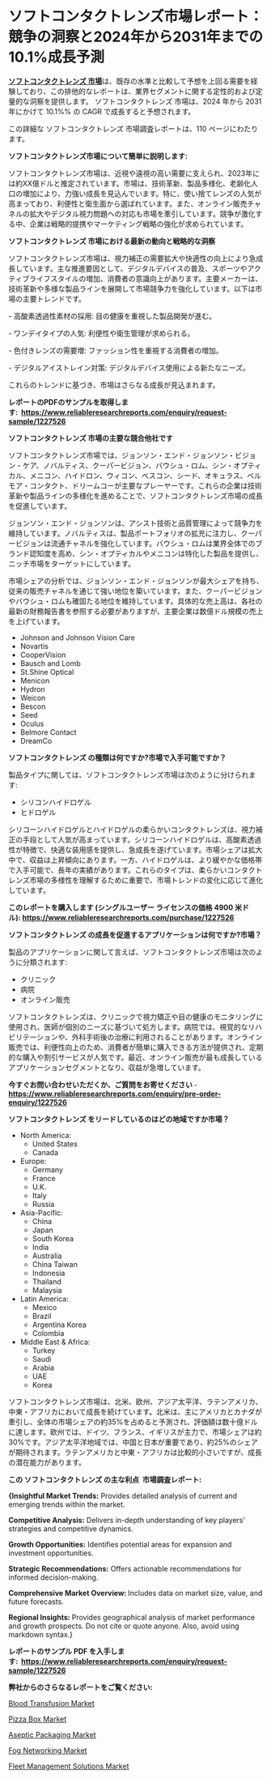 <p><h1>ソフトコンタクトレンズ市場レポート：競争の洞察と2024年から2031年までの10.1%成長予測</h1></p><p data-sourcepos="1:1-1:157"><strong><a href="https://www.reliableresearchreports.com/soft-contact-lenses-r1227526?utm_campaign=110&utm_medium=36&utm_source=Github&utm_content=ia&utm_term=23112024&utm_id=soft-contact-lenses">ソフトコンタクトレンズ 市場</a></strong>は、既存の水準と比較して予想を上回る需要を経験しており、この排他的なレポートは、業界セグメントに関する定性的および定量的な洞察を提供します。 ソフトコンタクトレンズ 市場は、2024 年から 2031 年にかけて 10.1%% の CAGR で成長すると予想されます。</p>
<p data-sourcepos="3:1-3:50">この詳細な ソフトコンタクトレンズ 市場調査レポートは、110 ページにわたります。</p>
<p><strong>ソフトコンタクトレンズ市場について簡単に説明します:</strong></p>
<p><p>ソフトコンタクトレンズ市場は、近視や遠視の高い需要に支えられ、2023年には約XX億ドルと推定されています。市場は、技術革新、製品多様化、老齢化人口の増加により、力強い成長を見込んでいます。特に、使い捨てレンズの人気が高まっており、利便性と衛生面から選ばれています。また、オンライン販売チャネルの拡大やデジタル視力問題への対応も市場を牽引しています。競争が激化する中、企業は戦略的提携やマーケティング戦略の強化が求められています。</p></p>
<p><strong>ソフトコンタクトレンズ 市場における最新の動向と戦略的な洞察</strong></p>
<p><p>ソフトコンタクトレンズ市場は、視力補正の需要拡大や快適性の向上により急成長しています。主な推進要因として、デジタルデバイスの普及、スポーツやアクティブライフスタイルの増加、消費者の意識向上があります。主要メーカーは、技術革新や多様な製品ラインを展開して市場競争力を強化しています。以下は市場の主要トレンドです。</p><p>- 高酸素透過性素材の採用: 目の健康を重視した製品開発が進む。</p><p>- ワンデイタイプの人気: 利便性や衛生管理が求められる。</p><p>- 色付きレンズの需要増: ファッション性を重視する消費者の増加。</p><p>- デジタルアイストレイン対策: デジタルデバイス使用による新たなニーズ。</p><p>これらのトレンドに基づき、市場はさらなる成長が見込まれます。</p></p>
<p><strong>レポートのPDFのサンプルを取得します</strong><strong>:&nbsp;&nbsp;<a href="https://www.reliableresearchreports.com/enquiry/request-sample/1227526?utm_campaign=110&utm_medium=36&utm_source=Github&utm_content=ia&utm_term=23112024&utm_id=soft-contact-lenses">https://www.reliableresearchreports.com/enquiry/request-sample/1227526</a></strong></p>
<p><strong>ソフトコンタクトレンズ 市場の主要な競合他社です</strong></p>
<p><p>ソフトコンタクトレンズ市場では、ジョンソン・エンド・ジョンソン・ビジョン・ケア、ノバルティス、クーパービジョン、バウシュ・ロム、シン・オプティカル、メニコン、ハイドロン、ウィコン、ベスコン、シード、オキュラス、ベルモア・コンタクト、ドリームコーが主要なプレーヤーです。これらの企業は技術革新や製品ラインの多様化を進めることで、ソフトコンタクトレンズ市場の成長を促進しています。</p><p>ジョンソン・エンド・ジョンソンは、アシスト技術と品質管理によって競争力を維持しています。ノバルティスは、製品ポートフォリオの拡充に注力し、クーパービジョンは流通チャネルを強化しています。バウシュ・ロムは業界全体でのブランド認知度を高め、シン・オプティカルやメニコンは特化した製品を提供し、ニッチ市場をターゲットにしています。</p><p>市場シェアの分析では、ジョンソン・エンド・ジョンソンが最大シェアを持ち、従来の販売チャネルを通じて強い地位を築いています。また、クーパービジョンやバウシュ・ロムも確固たる地位を維持しています。具体的な売上高は、各社の最新の財務報告書を参照する必要がありますが、主要企業は数億ドル規模の売上を上げています。</p></p>
<p><ul><li>Johnson and Johnson Vision Care</li><li>Novartis</li><li>CooperVision</li><li>Bausch and Lomb</li><li>St.Shine Optical</li><li>Menicon</li><li>Hydron</li><li>Weicon</li><li>Bescon</li><li>Seed</li><li>Oculus</li><li>Belmore Contact</li><li>DreamCo</li></ul></p>
<p><strong>ソフトコンタクトレンズ の種類は何ですか?市場で入手可能ですか？</strong></p>
<p>製品タイプに関しては、ソフトコンタクトレンズ市場は次のように分けられます:</p>
<p><ul><li>シリコンハイドロゲル</li><li>ヒドロゲル</li></ul></p>
<p><p>シリコーンハイドロゲルとハイドロゲルの柔らかいコンタクトレンズは、視力補正の手段として人気が高まっています。シリコーンハイドロゲルは、高酸素透過性が特徴で、快適な装用感を提供し、急成長を遂げています。市場シェアは拡大中で、収益は上昇傾向にあります。一方、ハイドロゲルは、より緩やかな価格帯で入手可能で、長年の実績があります。これらのタイプは、柔らかいコンタクトレンズ市場の多様性を理解するために重要で、市場トレンドの変化に応じて進化しています。</p></p>
<p><strong>このレポートを購入します (シングルユーザー ライセンスの価格 4900 米ドル):&nbsp;<a href="https://www.reliableresearchreports.com/purchase/1227526?utm_campaign=110&utm_medium=36&utm_source=Github&utm_content=ia&utm_term=23112024&utm_id=soft-contact-lenses">https://www.reliableresearchreports.com/purchase/1227526</a></strong></p>
<p><strong>ソフトコンタクトレンズ の成長を促進するアプリケーションは何ですか?市場？</strong></p>
<p>製品のアプリケーションに関して言えば、ソフトコンタクトレンズ市場は次のように分類されます:</p>
<p><ul><li>クリニック</li><li>病院</li><li>オンライン販売</li></ul></p>
<p><p>ソフトコンタクトレンズは、クリニックで視力矯正や目の健康のモニタリングに使用され、医師が個別のニーズに基づいて処方します。病院では、視覚的なリハビリテーションや、外科手術後の治療に利用されることがあります。オンライン販売では、利便性向上のため、消費者が簡単に購入できる方法が提供され、定期的な購入や割引サービスが人気です。最近、オンライン販売が最も成長しているアプリケーションセグメントとなり、収益が急増しています。</p></p>
<p><strong>今すぐお問い合わせいただくか、ご質問をお寄せください</strong><strong>&nbsp;</strong>-<strong><a href="https://www.reliableresearchreports.com/enquiry/pre-order-enquiry/1227526?utm_campaign=110&utm_medium=36&utm_source=Github&utm_content=ia&utm_term=23112024&utm_id=soft-contact-lenses">https://www.reliableresearchreports.com/enquiry/pre-order-enquiry/1227526</a></strong></p>
<p><strong>ソフトコンタクトレンズ をリードしているのはどの地域ですか市場？</strong></p>
<p><ul>
    <li>
        North America:
        <ul>
            <li>United States</li>
            <li>Canada</li>
        </ul>
    </li>
    <li>
        Europe:
        <ul>
            <li>Germany</li>
            <li>France</li>
            <li>U.K.</li>
            <li>Italy</li>
            <li>Russia</li>
        </ul>
    </li>
    <li>
        Asia-Pacific:
        <ul>
            <li>China</li>
            <li>Japan</li>
            <li>South Korea</li>
            <li>India</li>
            <li>Australia</li>
            <li>China Taiwan</li>
            <li>Indonesia</li>
            <li>Thailand</li>
            <li>Malaysia</li>
        </ul>
    </li>
    <li>
        Latin America:
        <ul>
            <li>Mexico</li>
            <li>Brazil</li>
            <li>Argentina Korea</li>
            <li>Colombia</li>
        </ul>
    </li>
    <li>
        Middle East & Africa:
        <ul>
            <li>Turkey</li>
            <li>Saudi</li>
            <li>Arabia</li>
            <li>UAE</li>
            <li>Korea</li>
        </ul>
    </li>
    </ul></p>
<p><p>ソフトコンタクトレンズ市場は、北米、欧州、アジア太平洋、ラテンアメリカ、中東・アフリカにおいて成長を続けています。北米は、主にアメリカとカナダが牽引し、全体の市場シェアの約35%を占めると予測され、評価額は数十億ドルに達します。欧州では、ドイツ、フランス、イギリスが主力で、市場シェアは約30%です。アジア太平洋地域では、中国と日本が重要であり、約25%のシェアが期待されます。ラテンアメリカと中東・アフリカは比較的小さいですが、成長の潜在能力があります。</p></p>
<p><strong>この ソフトコンタクトレンズ の主な利点&nbsp; 市場調査レポート:</strong></p>
<p><strong>{Insightful Market Trends:</strong> Provides detailed analysis of current and emerging trends within the market.</p>
<p><strong>Competitive Analysis:</strong> Delivers in-depth understanding of key players' strategies and competitive dynamics.</p>
<p><strong>Growth Opportunities:</strong> Identifies potential areas for expansion and investment opportunities.</p>
<p><strong>Strategic Recommendations:</strong> Offers actionable recommendations for informed decision-making.</p>
<p><strong>Comprehensive Market Overview: </strong>Includes data on market size, value, and future forecasts.</p>
<p><strong>Regional Insights: </strong>Provides geographical analysis of market performance and growth prospects. Do not cite or quote anyone. Also, avoid using markdown syntax.}</p>
<p><strong>レポートのサンプル PDF を入手します:&nbsp;</strong><strong>&nbsp;<a href="https://www.reliableresearchreports.com/enquiry/request-sample/1227526?utm_campaign=110&utm_medium=36&utm_source=Github&utm_content=ia&utm_term=23112024&utm_id=soft-contact-lenses">https://www.reliableresearchreports.com/enquiry/request-sample/1227526</a></strong></p>
<p></p>
<p><strong>弊社からのさらなるレポートをご覧ください:</strong></p>
<p><p><a href="https://github.com/globismark/Market-Research-Report-List-5/blob/main/blood-transfusion-market.md?utm_campaign=110&utm_medium=36&utm_source=Github&utm_content=ia&utm_term=23112024&utm_id=soft-contact-lenses">Blood Transfusion Market</a></p><p><a href="https://www.linkedin.com/pulse/pizza-box-market-research-report-pertinent-information-forecast-qb8me?utm_campaign=110&utm_medium=36&utm_source=Github&utm_content=ia&utm_term=23112024&utm_id=soft-contact-lenses">Pizza Box Market</a></p><p><a href="https://www.linkedin.com/pulse/aseptic-packaging-market-report-anticipated-cagr-145-comprehensive-s10ge?utm_campaign=110&utm_medium=36&utm_source=Github&utm_content=ia&utm_term=23112024&utm_id=soft-contact-lenses">Aseptic Packaging Market</a></p><p><a href="https://issuu.com/reportprime-2/docs/fog-networking-market-size-2030.ppt_96f42c57dd5594?utm_campaign=110&utm_medium=36&utm_source=Github&utm_content=ia&utm_term=23112024&utm_id=soft-contact-lenses">Fog Networking Market</a></p><p><a href="https://issuu.com/reportprime-2/docs/fleet-management-solutions-market-s_a34759a5a584a4?utm_campaign=110&utm_medium=36&utm_source=Github&utm_content=ia&utm_term=23112024&utm_id=soft-contact-lenses">Fleet Management Solutions Market</a></p></p>